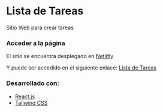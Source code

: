 # Lista de Tareas

Sitio Web para crear tareas

### Acceder a la página

El sitio se encuentra desplegado en [Netlifly](https://www.netlify.com/)

Y puede ser accedido en el siguiente enlace: [Lista de Tareas]()

### Desarrollado con:

- [React.js](https://es.react.dev/)
- [Tailwind CSS](https://tailwindcss.com/)
